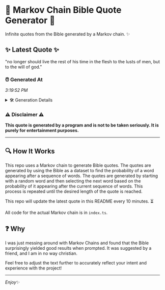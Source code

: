 # 📖 Markov Chain Bible Quote Generator 📖

Infinite quotes from the Bible generated by a Markov chain. ✨

## ✨ Latest Quote ✨
"no longer should live the rest of his time in the flesh to the lusts of men, but to the will of god."

### ⏰ Generated At
*3:19:52 PM*

<details>
    <summary>🛠️ Generation Details</summary>
    <p>
        <strong>🌱 Seed:</strong> no<br>
        <strong>🔄 Iterations:</strong> 22<br>
        <strong>📜 Context History:</strong><br>[ no ]: longer<br>[ no, longer ]: should<br>[ no, longer, should ]: live<br>[ no, longer, should, live ]: the<br>[ no, longer, should, live, the ]: rest<br>[ no, longer, should, live, the, rest ]: of<br>[ longer, should, live, the, rest, of ]: his<br>[ should, live, the, rest, of, his ]: time<br>[ live, the, rest, of, his, time ]: in<br>[ the, rest, of, his, time, in ]: the<br>[ rest, of, his, time, in, the ]: flesh<br>[ of, his, time, in, the, flesh ]: to<br>[ his, time, in, the, flesh, to ]: the<br>[ time, in, the, flesh, to, the ]: lusts<br>[ in, the, flesh, to, the, lusts ]: of<br>[ the, flesh, to, the, lusts, of ]: men,<br>[ flesh, to, the, lusts, of, men, ]: but<br>[ to, the, lusts, of, men,, but ]: to<br>[ the, lusts, of, men,, but, to ]: the<br>[ lusts, of, men,, but, to, the ]: will<br>[ of, men,, but, to, the, will ]: of<br>[ men,, but, to, the, will, of ]: god.<br>
    </p>
</details>

### ⚠️ Disclaimer ⚠️
**This quote is generated by a program and is not to be taken seriously. It is purely for entertainment purposes.**

---

## 🔍 How It Works

This repo uses a Markov chain to generate Bible quotes. The quotes are generated by using the Bible as a dataset to find the probability of a word appearing after a sequence of words. The quotes are generated by starting with a random word and then selecting the next word based on the probability of it appearing after the current sequence of words. This process is repeated until the desired length of the quote is reached.

This repo will update the latest quote in this README every 10 minutes. ⏳

All code for the actual Markov chain is in `index.ts`.

## ❓ Why

I was just messing around with Markov Chains and found that the Bible surprisingly yielded good results when prompted. 
It was suggested by a friend, and I am in no way christian.

Feel free to adjust the text further to accurately reflect your intent and experience with the project!

---

*Enjoy*✨
